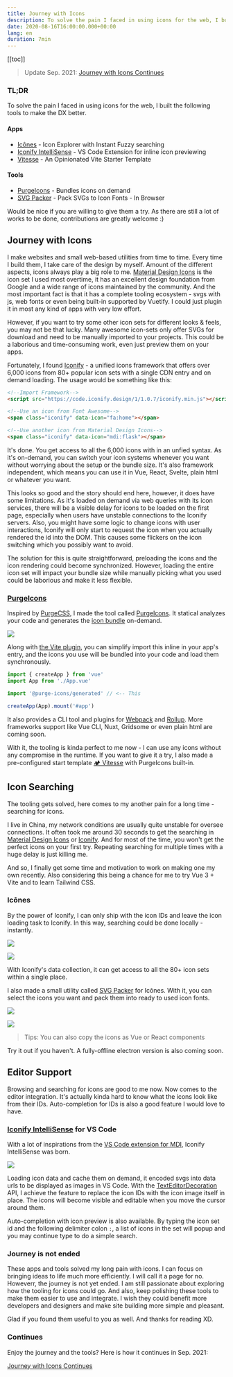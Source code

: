 ```yaml
---
title: Journey with Icons
description: To solve the pain I faced in using icons for the web, I built several tools to make the DX better.
date: 2020-08-16T16:00:00.000+00:00
lang: en
duration: 7min
---
```


[[toc]]

> Update Sep. 2021: [Journey with Icons Continues](/posts/journey-with-icons-continues)

### TL;DR

To solve the pain I faced in using icons for the web, I built the following tools to make the DX better.

#### Apps

* [Icônes](https://github.com/antfu/icones) - Icon Explorer with Instant Fuzzy searching
* [Iconify IntelliSense](https://github.com/antfu/vscode-iconify) - VS Code Extension for inline icon previewing
* [Vitesse](https://github.com/antfu/vitesse) - An Opinionated Vite Starter Template

#### Tools

* [PurgeIcons](https://github.com/antfu/purge-icons) - Bundles icons on demand
* [SVG Packer](https://github.com/antfu/svg-packer) - Pack SVGs to Icon Fonts - In Browser

Would be nice if you are willing to give them a try. As there are still a lot of works to be done, contributions are greatly welcome :)

## Journey with Icons

I make websites and small web-based utilities from time to time. Every time I build them, I take care of the design by myself. Amount of the different aspects, icons always play a big role to me. [Material Design Icons](https://materialdesignicons.com/) is the icon set I used most overtime, it has an excellent design foundation from Google and a wide range of icons maintained by the community. And the most important fact is that it has a complete tooling ecosystem - svgs with js, web fonts or even being built-in supported by Vuetify. I could just plugin it in most any kind of apps with very low effort.

However, if you want to try some other icon sets for different looks & feels, you may not be that lucky. Many awesome icon-sets only offer SVGs for download and need to be manually imported to your projects. This could be a laborious and time-consuming work, even just preview them on your apps.

Fortunately, I found [Iconify](https://iconify.design/) - a unified icons framework that offers over 6,000 icons from 80+ popular icon sets with a single CDN entry and on demand loading. The usage would be something like this:

```html
<!--Import Framework-->
<script src="https://code.iconify.design/1/1.0.7/iconify.min.js"></script>
```

```html
<!--Use an icon from Font Awesome-->
<span class="iconify" data-icon="fa:home"></span>

<!--Use another icon from Material Design Icons-->
<span class="iconify" data-icon="mdi:flask"></span>
```

It's done. You get access to all the 6,000 icons with in an unfied syntax. As it's on-demand, you can switch your icon systems whenever you want without worrying about the setup or the bundle size. It's also framework independent, which means you can use it in Vue, React, Svelte, plain html or whatever you want.

This looks so good and the story should end here, however, it does have some limitations. As it's loaded on demand via web queries with its icon services, there will be a visible delay for icons to be loaded on the first page, especially when users have unstable connections to the Iconify servers. Also, you might have some logic to change icons with user interactions, Iconify will only start to request the icon when you actually rendered the id into the DOM. This causes some flickers on the icon switching which you possibly want to avoid.

The solution for this is quite straightforward, preloading the icons and the icon rendering could become synchronized. However, loading the entire icon set will impact your bundle size while manually picking what you used could be laborious and make it less flexible.

### [PurgeIcons](https://github.com/antfu/purge-icons)

Inspired by [PurgeCSS](https://purgecss.com/), I made the tool called [PurgeIcons](https://github.com/antfu/purge-icons). It statical analyzes your code and generates the [icon bundle](https://docs.iconify.design/sources/bundles/) on-demand.

![](https://user-images.githubusercontent.com/11247099/89781398-ce625a80-db45-11ea-86bf-d50471c526b7.gif)

Along with [the Vite plugin](https://github.com/antfu/purge-icons/tree/main/packages/vite-plugin-purge-icons/README.md), you can simplify import this inline in your app's entry, and the icons you use will be bundled into your code and load them synchronously.

<!-- eslint-skip -->

```ts
import { createApp } from 'vue'
import App from './App.vue'

import '@purge-icons/generated' // <-- This

createApp(App).mount('#app')
```

It also provides a CLI tool and plugins for [Webpack](https://github.com/antfu/purge-icons/tree/main/packages/purge-icons-webpack-plugin) and [Rollup](https://github.com/antfu/purge-icons/tree/main/packages/rollup-plugin-purge-icons). More frameworks support like Vue CLI, Nuxt, Gridsome or even plain html are coming soon.

With it, the tooling is kinda perfect to me now - I can use any icons without any compromise in the runtime. If you want to give it a try, I also made a pre-configured start template [🏕 Vitesse](https://github.com/antfu/vitesse) with PurgeIcons built-in.

## Icon Searching

The tooling gets solved, here comes to my another pain for a long time - searching for icons.

I live in China, my network conditions are usually quite unstable for oversee connections. It often took me around 30 seconds to get the searching in [Material Design Icons](https://materialdesignicons.com/) or [Iconify](https://iconify.design/). And for most of the time, you won't get the perfect icons on your first try. Repeating searching for multiple times with a huge delay is just killing me.

And so, I finally get some time and motivation to work on making one my own recently. Also considering this being a chance for me to try Vue 3 + Vite and to learn Tailwind CSS.

### Icônes

By the power of Iconify, I can only ship with the icon IDs and leave the icon loading task to Iconify. In this way, searching could be done locally - instantly.

![](https://github.com/antfu/icones/raw/main/screenshots/1.png)

![](https://github.com/antfu/icones/raw/main/screenshots/2.png)

With Iconify's data collection, it can get access to all the 80+ icon sets within a single place.

I also made a small utility called [SVG Packer](https://github.com/antfu/svg-packer) for Icônes. With it, you can select the icons you want and pack them into ready to used icon fonts. 

![](https://github.com/antfu/icones/raw/main/screenshots/5.png)

![](https://github.com/antfu/icones/raw/main/screenshots/3.png)

> Tips: You can also copy the icons as Vue or React components

Try it out if you haven't. A fully-offline electron version is also coming soon.

## Editor Support

Browsing and searching for icons are good to me now. Now comes to the editor integration. It's actually kinda hard to know what the icons look like from their IDs. Auto-completion for IDs is also a good feature I would love to have. 

### [Iconify IntelliSense](https://github.com/antfu/vscode-iconify) for VS Code

With a lot of inspirations from the [VS Code extension for MDI](https://github.com/lukas-tr/vscode-materialdesignicons-intellisense), Iconify IntelliSense was born.

![](https://github.com/antfu/vscode-iconify/raw/main/screenshots/preview-1.png)

Loading icon data and cache them on demand, it encoded svgs into data urls to be displayed as images in VS Code. With the [TextEditorDecoration](https://code.visualstudio.com/api/references/vscode-api#DecorationRenderOptions) API, I achieve the feature to replace the icon IDs with the icon image itself in place. The icons will become visible and editable when you move the cursor around them.

Auto-completion with icon preview is also available. By typing the icon set id and the following delimiter colon `:`, a list of icons in the set will popup and you may continue type to do a simple search.

### Journey is not ended

These apps and tools solved my long pain with icons. I can focus on bringing ideas to life much more efficiently. I will call it a page for no. Howeverr, the journey is not yet ended. I am still passionate about exploring how the tooling for icons could go. And also, keep polishing these tools to make them easier to use and integrate. I wish they could benefit more developers and designers and make site building more simple and pleasant. 

Glad if you found them useful to you as well. And thanks for reading XD.

### Continues

Enjoy the journey and the tools? Here is how it continues in Sep. 2021:

[Journey with Icons Continues](/posts/journey-with-icons-continues)

